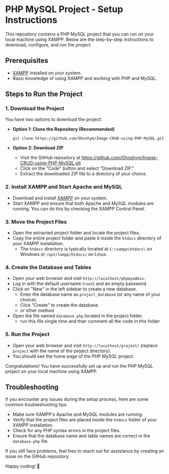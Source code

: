 # PHP MySQL Project - Setup Instructions

This repository contains a PHP MySQL project that you can run on your local machine using XAMPP. Below are the step-by-step instructions to download, configure, and run the project.

## Prerequisites

- [XAMPP](https://www.apachefriends.org/index.html) installed on your system.
- Basic knowledge of using XAMPP and working with PHP and MySQL.

## Steps to Run the Project

### 1. Download the Project

You have two options to download the project:

- **Option 1: Clone the Repository (Recommended)**
  ```
  git clone https://github.com/Ghnshym/Image-CRUD-using-PHP-MySQL.git
  ```

- **Option 2: Download ZIP**
  - Visit the GitHub repository at https://github.com/Ghnshym/Image-CRUD-using-PHP-MySQL.git
  - Click on the "Code" button and select "Download ZIP."
  - Extract the downloaded ZIP file to a directory of your choice.

### 2. Install XAMPP and Start Apache and MySQL

- Download and install [XAMPP](https://www.apachefriends.org/index.html) on your system.
- Start XAMPP and ensure that both Apache and MySQL modules are running. You can do this by checking the XAMPP Control Panel.

### 3. Move the Project Files

- Open the extracted project folder and locate the project files.
- Copy the entire project folder and paste it inside the `htdocs` directory of your XAMPP installation.
  - The `htdocs` directory is typically located at `C:\xampp\htdocs\` on Windows or `/opt/lampp/htdocs/` on Linux.

### 4. Create the Database and Tables

- Open your web browser and visit `http://localhost/phpmyadmin`.
- Log in with the default username (`root`) and an empty password.
- Click on "New" in the left sidebar to create a new database.
  - Enter the database name as `project_database` (or any name of your choice).
  - Click "Create" to create the database.
  - or other method
- Open the file named `database.php` located in the project folder.
  - run this file single time and than comment all the code in this folder

### 5. Run the Project

- Open your web browser and visit `http://localhost/project/` (replace `project` with the name of the project directory).
- You should see the home page of the PHP MySQL project.

Congratulations! You have successfully set up and run the PHP MySQL project on your local machine using XAMPP.

## Troubleshooting

If you encounter any issues during the setup process, here are some common troubleshooting tips:

- Make sure XAMPP's Apache and MySQL modules are running.
- Verify that the project files are placed inside the `htdocs` folder of your XAMPP installation.
- Check for any PHP syntax errors in the project files.
- Ensure that the database name and table names are correct in the `database.php` file.

If you still face problems, feel free to reach out for assistance by creating an issue on the GitHub repository.

Happy coding! 🚀
